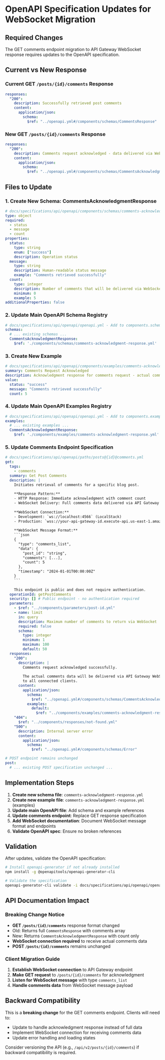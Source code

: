 # OpenAPI Specification Updates for WebSocket Migration

## Required Changes

The GET comments endpoint migration to API Gateway WebSocket response requires updates to the OpenAPI specification.

## Current vs New Response

### Current GET `/posts/{id}/comments` Response
```yaml
responses:
  "200":
    description: Successfully retrieved post comments
    content:
      application/json:
        schema:
          $ref: "../openapi.yml#/components/schemas/CommentsResponse"
```

### New GET `/posts/{id}/comments` Response
```yaml
responses:
  "200":
    description: Comments request acknowledged - data delivered via WebSocket
    content:
      application/json:
        schema:
          $ref: "../openapi.yml#/components/schemas/CommentsAcknowledgmentResponse"
```

## Files to Update

### 1. Create New Schema: CommentsAcknowledgmentResponse

```yaml
# docs/specifications/api/openapi/components/schemas/comments-acknowledgment-response.yml
type: object
required:
  - status
  - message
  - count
properties:
  status:
    type: string
    enum: ["success"]
    description: Operation status
  message:
    type: string
    description: Human-readable status message
    example: "Comments retrieved successfully"
  count:
    type: integer
    description: Number of comments that will be delivered via WebSocket
    minimum: 0
    example: 5
additionalProperties: false
```

### 2. Update Main OpenAPI Schema Registry

```yaml
# docs/specifications/api/openapi/openapi.yml - Add to components.schemas
schemas:
  # ... existing schemas ...
  CommentsAcknowledgmentResponse:
    $ref: './components/schemas/comments-acknowledgment-response.yml'
```

### 3. Create New Example

```yaml
# docs/specifications/api/openapi/components/examples/comments-acknowledgment-response.yml
summary: Comments Request Acknowledged
description: Acknowledgment response for comments request - actual comments delivered via WebSocket
value:
  status: "success"
  message: "Comments retrieved successfully"
  count: 5
```

### 4. Update Main OpenAPI Examples Registry

```yaml
# docs/specifications/api/openapi/openapi.yml - Add to components.examples
examples:
  # ... existing examples ...
  CommentsAcknowledgmentResponse:
    $ref: './components/examples/comments-acknowledgment-response.yml'
```

### 5. Update Comments Endpoint Specification

```yaml
# docs/specifications/api/openapi/paths/posts@{id}@comments.yml
get:
  tags:
    - comments
  summary: Get Post Comments
  description: |
    Initiates retrieval of comments for a specific blog post.
    
    **Response Pattern:**
    - HTTP Response: Immediate acknowledgment with comment count
    - WebSocket Delivery: Full comments data delivered via API Gateway WebSocket
    
    **WebSocket Connection:**
    - Development: `ws://localhost:4566` (LocalStack)
    - Production: `wss://your-api-gateway-id.execute-api.us-east-1.amazonaws.com/dev`
    
    **WebSocket Message Format:**
    ```json
    {
      "type": "comments_list",
      "data": {
        "post_id": "string",
        "comments": [...],
        "count": 5
      },
      "timestamp": "2024-01-01T00:00:00Z"
    }
    ```
    
    This endpoint is public and does not require authentication.
  operationId: getPostComments
  security: [] # Public endpoint - no authentication required
  parameters:
    - $ref: "../components/parameters/post-id.yml"
    - name: limit
      in: query
      description: Maximum number of comments to return via WebSocket
      required: false
      schema:
        type: integer
        minimum: 1
        maximum: 100
        default: 50
  responses:
    "200":
      description: |
        Comments request acknowledged successfully. 
        
        The actual comments data will be delivered via API Gateway WebSocket 
        to all connected clients.
      content:
        application/json:
          schema:
            $ref: "../openapi.yml#/components/schemas/CommentsAcknowledgmentResponse"
          examples:
            default:
              $ref: "../components/examples/comments-acknowledgment-response.yml"
    "404":
      $ref: "../components/responses/not-found.yml"
    "500":
      description: Internal server error
      content:
        application/json:
          schema:
            $ref: "../openapi.yml#/components/schemas/Error"

# POST endpoint remains unchanged
post:
  # ... existing POST specification unchanged ...
```

## Implementation Steps

1. **Create new schema file**: `comments-acknowledgment-response.yml`
2. **Create new example file**: `comments-acknowledgment-response.yml` (examples)
3. **Update main OpenAPI file**: Add schema and example references
4. **Update comments endpoint**: Replace GET response specification
5. **Add WebSocket documentation**: Document WebSocket message format and endpoints
6. **Validate OpenAPI spec**: Ensure no broken references

## Validation

After updates, validate the OpenAPI specification:

```bash
# Install openapi-generator if not already installed
npm install -g @openapitools/openapi-generator-cli

# Validate the specification
openapi-generator-cli validate -i docs/specifications/api/openapi/openapi.yml
```

## API Documentation Impact

### Breaking Change Notice
- **GET `/posts/{id}/comments`** response format changed
- Old: Returns full `CommentsResponse` with comments array
- New: Returns `CommentsAcknowledgmentResponse` with count only
- **WebSocket connection required** to receive actual comments data
- **POST `/posts/{id}/comments`** remains unchanged

### Client Migration Guide
1. **Establish WebSocket connection** to API Gateway endpoint
2. **Make GET request** to `/posts/{id}/comments` for acknowledgment
3. **Listen for WebSocket message** with type `comments_list`
4. **Handle comments data** from WebSocket message payload

## Backward Compatibility

This is a **breaking change** for the GET comments endpoint. Clients will need to:
- Update to handle acknowledgment response instead of full data
- Implement WebSocket connection for receiving comments data
- Update error handling and loading states

Consider versioning the API (e.g., `/api/v2/posts/{id}/comments`) if backward compatibility is required.